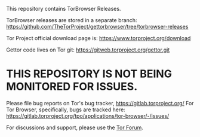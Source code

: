 This repository contains TorBrowser Releases.

TorBrowser releases are stored in a separate branch: https://github.com/TheTorProject/gettorbrowser/tree/torbrowser-releases

Tor Project official download page is: https://www.torproject.org/download

Gettor code lives on Tor git: https://gitweb.torproject.org/gettor.git

# THIS REPOSITORY IS NOT BEING MONITORED FOR ISSUES.

Please file bug reports on Tor's bug tracker, https://gitlab.torproject.org/
For Tor Browser, specifically, bugs are tracked here: https://gitlab.torproject.org/tpo/applications/tor-browser/-/issues/

For discussions and support, please use the [Tor Forum](https://forum.torproject.org/).
